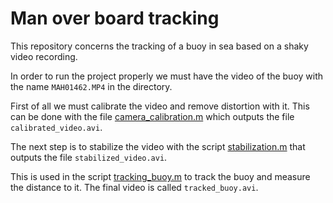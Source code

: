 # Man over board tracking

This repository concerns the tracking of a buoy in sea based on a shaky video recording.

In order to run the project properly we must have the video of the buoy with the name `MAH01462.MP4` in the directory.

First of all we must calibrate the video and remove distortion with it. This can be done with the file [camera_calibration.m](./camera_calibration.m) which outputs the file `calibrated_video.avi`.

The next step is to stabilize the video with the script [stabilization.m](./stabilization.m) that outputs the file `stabilized_video.avi`. 

This is used in the script [tracking_buoy.m](./tracking_buoy.m) to track the buoy and measure the distance to it. The final video is called `tracked_buoy.avi`.